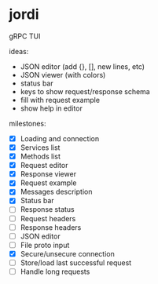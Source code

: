 # jordi
gRPC TUI

ideas:
- JSON editor (add {}, [], new lines, etc)
- JSON viewer (with colors)
- status bar
- keys to show request/response schema
- fill with request example
- show help in editor

milestones:
- [x] Loading and connection
- [x] Services list
- [x] Methods list
- [x] Request editor
- [x] Response viewer
- [x] Request example
- [x] Messages description
- [x] Status bar
- [ ] Response status
- [ ] Request headers
- [ ] Response headers
- [ ] JSON editor
- [ ] File proto input
- [x] Secure/unsecure connection
- [ ] Store/load last successful request
- [ ] Handle long requests
